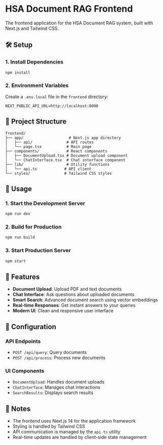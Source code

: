 # HSA Document RAG Frontend

The frontend application for the HSA Document RAG system, built with Next.js and Tailwind CSS.

## 🛠️ Setup

### 1. Install Dependencies
```bash
npm install
```

### 2. Environment Variables
Create a `.env.local` file in the `frontend` directory:
```env
NEXT_PUBLIC_API_URL=http://localhost:8000
```

## 📁 Project Structure

```
frontend/
├── app/                    # Next.js app directory
│   ├── api/               # API routes
│   └── page.tsx           # Main page
├── components/            # React components
│   ├── DocumentUpload.tsx # Document upload component
│   └── ChatInterface.tsx  # Chat interface component
├── lib/                   # Utility functions
│   └── api.ts            # API client
└── styles/               # Tailwind CSS styles
```

## 🚀 Usage

### 1. Start the Development Server
```bash
npm run dev
```

### 2. Build for Production
```bash
npm run build
```

### 3. Start Production Server
```bash
npm start
```

## 📱 Features

- **Document Upload**: Upload PDF and text documents
- **Chat Interface**: Ask questions about uploaded documents
- **Smart Search**: Advanced document search using vector embeddings
- **Real-time Responses**: Get instant answers to your queries
- **Modern UI**: Clean and responsive user interface

## 🔧 Configuration

### API Endpoints
- `POST /api/query`: Query documents
- `POST /api/process`: Process new documents

### UI Components
- `DocumentUpload`: Handles document uploads
- `ChatInterface`: Manages chat interactions
- `SearchResults`: Displays search results

## 📝 Notes

- The frontend uses Next.js 14 for the application framework
- Styling is handled by Tailwind CSS
- API communication is managed by the `api.ts` utility
- Real-time updates are handled by client-side state management 